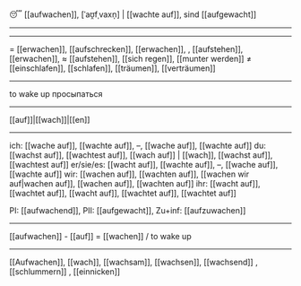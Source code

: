 😴 [[aufwachen]], [ˈaʊ̯fˌvaxn̩] | [[wachte auf]], sind [[aufgewacht]]

---

---

= [[erwachen]], [[aufschrecken]], [[erwachen]], , [[aufstehen]], [[erwachen]],
≈ [[aufstehen]], [[sich regen]], [[munter werden]]
≠ [[einschlafen]], [[schlafen]], [[träumen]], [[verträumen]]

---

to wake up
просыпаться

---

[[auf]]|[[wach]]|[[en]]

---

ich: [[wache auf]], [[wachte auf]], –, [[wache auf]], [[wachte auf]]
du: [[wachst auf]], [[wachtest auf]], [[wach auf]] | [[wach]], [[wachst auf]], [[wachtest auf]]
er/sie/es: [[wacht auf]], [[wachte auf]], –, [[wache auf]], [[wachte auf]]
wir: [[wachen auf]], [[wachten auf]], [[wachen wir auf|wachen auf]], [[wachen auf]], [[wachten auf]]
ihr: [[wacht auf]], [[wachtet auf]], [[wacht auf]], [[wachtet auf]], [[wachtet auf]]

PI: [[aufwachend]], PII: [[aufgewacht]], Zu+inf: [[aufzuwachen]]

---

[[aufwachen]] - [[auf]] = [[wachen]] / to wake up

---

[[Aufwachen]], [[wach]], [[wachsam]], [[wachsen]], [[wachsend]]
, [[schlummern]]
, [[einnicken]]